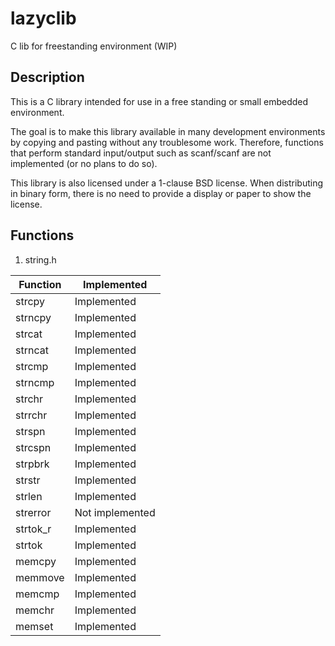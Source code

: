 # lazyclib
C lib for freestanding environment (WIP)

## Description
This is a C library intended for use in a free standing or small embedded environment.

The goal is to make this library available in many development environments by copying and pasting without any troublesome work.
Therefore, functions that perform standard input/output such as scanf/scanf are not implemented (or no plans to do so).

This library is also licensed under a 1-clause BSD license. When distributing in binary form, there is no need to provide a display or paper to show the license.

## Functions

1. string.h

|Function|Implemented    |
|--------|---------------|
|strcpy  |Implemented    |
|strncpy |Implemented    |
|strcat  |Implemented    |
|strncat |Implemented    |
|strcmp  |Implemented    |
|strncmp |Implemented    |
|strchr  |Implemented    |
|strrchr |Implemented    |
|strspn  |Implemented    |
|strcspn |Implemented    |
|strpbrk |Implemented    |
|strstr  |Implemented    |
|strlen  |Implemented    |
|strerror|Not implemented|
|strtok_r|Implemented    |
|strtok  |Implemented    |
|memcpy  |Implemented    |
|memmove |Implemented    |
|memcmp  |Implemented    |
|memchr  |Implemented    |
|memset  |Implemented    |


